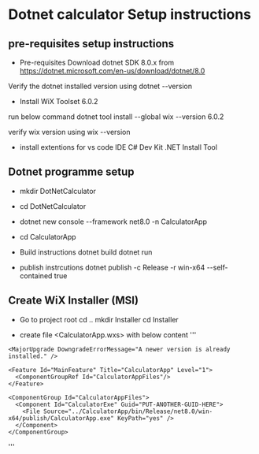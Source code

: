 # Dotnet calculator Setup instructions 

## pre-requisites setup instructions
* Pre-requisites
Download dotnet SDK 8.0.x from https://dotnet.microsoft.com/en-us/download/dotnet/8.0

Verify the dotnet installed version using dotnet --version

* Install WiX Toolset 6.0.2

run below command 
dotnet tool install --global wix --version 6.0.2

verify wix version using
wix --version

* install extentions for vs code IDE
C# Dev Kit
.NET Install Tool

## Dotnet programme setup

* mkdir DotNetCalculator
* cd DotNetCalculator
* dotnet new console --framework net8.0 -n CalculatorApp
* cd CalculatorApp

* Build instructions
    dotnet build
    dotnet run

* publish instrcutions
    dotnet publish -c Release -r win-x64 --self-contained true

## Create WiX Installer (MSI)  

* Go to project root
    cd ..
    mkdir Installer
    cd Installer

* create file <CalculatorApp.wxs> with below content
'''
<?xml version="1.0" encoding="UTF-8"?>
<Wix xmlns="http://wixtoolset.org/schemas/v4/wxs">
  <Package Name="CalculatorApp"
           Manufacturer="Naresh Pabbineedi"
           Version="1.0.0"
           UpgradeCode="PUT-GUID-HERE"
           InstallerVersion="500"
           Scope="perMachine">

    <MajorUpgrade DowngradeErrorMessage="A newer version is already installed." />

    <Feature Id="MainFeature" Title="CalculatorApp" Level="1">
      <ComponentGroupRef Id="CalculatorAppFiles"/>
    </Feature>
  </Package>

  <Fragment>
    <Directory Id="TARGETDIR" Name="SourceDir">
      <Directory Id="ProgramFilesFolder">
        <Directory Id="INSTALLFOLDER" Name="CalculatorApp"/>
      </Directory>
    </Directory>

    <ComponentGroup Id="CalculatorAppFiles">
      <Component Id="CalculatorExe" Guid="PUT-ANOTHER-GUID-HERE">
        <File Source="../CalculatorApp/bin/Release/net8.0/win-x64/publish/CalculatorApp.exe" KeyPath="yes" />
      </Component>
    </ComponentGroup>
  </Fragment>
</Wix>
'''